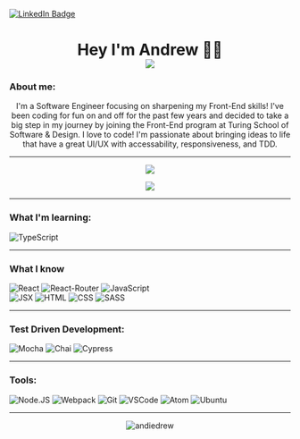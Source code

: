 [![LinkedIn Badge](https://img.shields.io/badge/LinkedIn-Profile-informational?style=flat&logo=linkedin&logoColor=white&color=0D76A8)](https://www.linkedin.com/in/andrewrcarlin/)

<h1 align="center">Hey I'm Andrew 👋🏽 <br/><img src="https://readme-typing-svg.herokuapp.com?font=Roboto&color=58A5FF&size=24&center=true&vCenter=true&width=540&height=40&lines=console.log('Welcome+to+my+GitHub!')"><br/>
</h1>


### About me:

<p align='center'>I'm a Software Engineer focusing on sharpening my Front-End skills! I've been coding for fun on and off for the past few years and decided to take a big step in my journey by joining the Front-End program at Turing School of Software & Design. I love to code! I'm passionate about bringing ideas to life that have a great UI/UX with accessability, responsiveness, and TDD.</p>

***

<p align="center"> 
  <img src="https://github-readme-stats.vercel.app/api?username=AndieDrew&theme=tokyonight&show_icons=true"/>
</p>
<p align="center">
  <img src="https://github-readme-stats.vercel.app/api/top-langs/?username=AndieDrew&langs_count=5&theme=tokyonight&layout=compact"/>
</p>

***
<h3 > What I'm learning: </h3>

<p >
  <img alt="TypeScript" src="https://img.shields.io/badge/-typescript-302f2f?logo=typescript&logoColor=3178C6&style=for-the-badge"/>
</p>

***
<h3 > What I know </h3>

<p >
<img alt="React" src="https://img.shields.io/badge/-React-211f20?logo=react&logoColor=61DAFB&style=for-the-badge"/>
<img alt="React-Router" src="https://img.shields.io/badge/-React%20Router-211f20?logo=react-router&logoColor=61DAFB&style=for-the-badge"/>
<img alt="JavaScript" src="https://img.shields.io/badge/-javascript-302f2f?logo=javascript&logoColor=F7DF1E&style=for-the-badge"/>
  </br>
<img alt="JSX" src="https://img.shields.io/badge/-jsx-302f2f?logo=javascript&logoColor=9428cb&style=for-the-badge"/>
<img alt="HTML" src="https://img.shields.io/badge/-html5-E34F26?logo=html5&logoColor=white&style=for-the-badge"/>
<img alt="CSS" src="https://img.shields.io/badge/-css-1572B6?logo=css3&logoColor=white&style=for-the-badge"/>
<img alt="SASS" src="https://img.shields.io/badge/-sass-CC6699?logo=sass&logoColor=white&style=for-the-badge"/>
</p>

***
<h3 > Test Driven Development: </h3>

<p >
<img alt="Mocha" src="https://img.shields.io/badge/-mocha-8D6748?logo=mocha&logoColor=white&style=for-the-badge"/>
<img alt="Chai" src="https://img.shields.io/badge/-chai-F7EFDF?logo=chai&logoColor=A30701&style=for-the-badge"/>
<img alt="Cypress" src="https://img.shields.io/badge/-cypress-black?logo=cypress&logoColor=white&style=for-the-badge"/>
</p>

***
<h3 > Tools: </h3>

<p >
<img alt="Node.JS" src="https://img.shields.io/badge/-Node.js-333333?logo=node-dot-js&logoColor=339933&style=for-the-badge"/>
<img alt="Webpack" src="https://img.shields.io/badge/-webpack-242424?logo=webpack&logoColor=8DD6F9&style=for-the-badge"/>
<img alt="Git" src="https://img.shields.io/badge/-git-F0F0E8?logo=git&logoColor=F05032&style=for-the-badge"/>
<img alt="VSCode" src="https://img.shields.io/badge/-VSCode-2C2C32?logo=visual-studio-code&logoColor=007ACC&style=for-the-badge"/>
<img alt="Atom" src="https://img.shields.io/badge/-atom-363438?logo=atom&logoColor=5FB57D&style=for-the-badge"/>
<img alt="Ubuntu" src="https://img.shields.io/badge/-ubuntu-E95420?logo=ubuntu&logoColor=white&style=for-the-badge"/>
</p>

***

<p align="center"><img src="https://github-readme-streak-stats.herokuapp.com/?user=andiedrew&theme=tokyonight" alt="andiedrew" /></p>



<!-- <img alt="TypeScript" src="https://img.shields.io/badge/-typescript-302f2f?logo=typescript&logoColor=3178C6&style=for-the-badge"/>

<img alt="React" src="https://img.shields.io/badge/-React-211f20?logo=react&logoColor=61DAFB&style=for-the-badge"/>
<img alt="React-Router" src="https://img.shields.io/badge/-React%20Router-211f20?logo=react-router&logoColor=61DAFB&style=for-the-badge"/>
<img alt="JSX" src="https://img.shields.io/badge/-jsx-302f2f?logo=javascript&logoColor=9428cb&style=for-the-badge"/>
<img alt="JavaScript" src="https://img.shields.io/badge/-javascript-302f2f?logo=javascript&logoColor=F7DF1E&style=for-the-badge"/>
<img alt="HTML" src="https://img.shields.io/badge/-html5-E34F26?logo=html5&logoColor=white&style=for-the-badge"/>
<img alt="CSS" src="https://img.shields.io/badge/-css-1572B6?logo=css3&logoColor=white&style=for-the-badge"/>
<img alt="SASS" src="https://img.shields.io/badge/-sass-CC6699?logo=sass&logoColor=white&style=for-the-badge"/>

<img alt="Mocha" src="https://img.shields.io/badge/-mocha-8D6748?logo=mocha&logoColor=white&style=for-the-badge"/>
<img alt="Chai" src="https://img.shields.io/badge/-chai-F7EFDF?logo=chai&logoColor=A30701&style=for-the-badge"/>
<img alt="Cypress" src="https://img.shields.io/badge/-cypress-black?logo=cypress&logoColor=white&style=for-the-badge"/>

<img alt="Node.JS" src="https://img.shields.io/badge/-Node.js-333333?logo=node-dot-js&logoColor=339933&style=for-the-badge"/>
<img alt="Webpack" src="https://img.shields.io/badge/-webpack-242424?logo=webpack&logoColor=8DD6F9&style=for-the-badge"/>
<img alt="Git" src="https://img.shields.io/badge/-git-F0F0E8?logo=git&logoColor=F05032&style=for-the-badge"/>
<img alt="VSCode" src="https://img.shields.io/badge/-VSCode-2C2C32?logo=visual-studio-code&logoColor=007ACC&style=for-the-badge"/>
<img alt="Atom" src="https://img.shields.io/badge/-atom-363438?logo=atom&logoColor=5FB57D&style=for-the-badge"/>
<img alt="Ubuntu" src="https://img.shields.io/badge/-ubuntu-E95420?logo=ubuntu&logoColor=white&style=for-the-badge"/>
 -->
 
 
<!-- <h3 > What I'm learning: </h3>

<p align="center">
  <img  alt="TYPESCRIPT" width="80px" src="https://raw.githubusercontent.com/github/explore/80688e429a7d4ef2fca1e82350fe8e3517d3494d/topics/typescript/typescript.png" />
  
</p>


<h3 > What I know </h3>

<p align="center">
 <img  alt="REACT" width="80px" src="https://raw.githubusercontent.com/github/explore/80688e429a7d4ef2fca1e82350fe8e3517d3494d/topics/react/react.png" /> 
<img  alt="REACT-ROUTER" width="80px" src="https://iconape.com/wp-content/png_logo_vector/react-router.png" />
<img  alt="JSX" width="80px" src="https://raw.githubusercontent.com/jsx-ir/logo/master/jsx.png" />
<img  alt="JAVASCRIPT" width="80px" src="https://raw.githubusercontent.com/github/explore/80688e429a7d4ef2fca1e82350fe8e3517d3494d/topics/javascript/javascript.png" />
<img  alt="HTML5" width="80px" src="https://raw.githubusercontent.com/github/explore/80688e429a7d4ef2fca1e82350fe8e3517d3494d/topics/html/html.png" />
<img  alt="CSS" width="80px" src="https://raw.githubusercontent.com/github/explore/80688e429a7d4ef2fca1e82350fe8e3517d3494d/topics/css/css.png" /> 
<img  alt="SASS" width="80px" src="https://raw.githubusercontent.com/github/explore/80688e429a7d4ef2fca1e82350fe8e3517d3494d/topics/sass/sass.png" />
</p>


<h3 > Test Driven Development: </h3>

<p align="center">
<img  alt="MOCHA" width="80px" src="https://camo.githubusercontent.com/58045a79a69afea4cab1cea6def6d911fba3956cf5fd683addf41c032aa64088/68747470733a2f2f636c6475702e636f6d2f78465646784f696f41552e737667" />
<img  alt="Chai" width="80px" src="https://camo.githubusercontent.com/7ecbd4531436e4f20c1dba52a4fd4ac367cfcc20a2f62cfe7a10f32da306afc6/687474703a2f2f636861696a732e636f6d2f696d672f636861692d6c6f676f2e706e67" />
<img  alt="CYPRESS" width="80px" src="https://media-exp1.licdn.com/dms/image/C4E0BAQGhE8jNwjlc3w/company-logo_200_200/0/1554836371931?e=1630540800&v=beta&t=krzGzZyEemJix0dprQoB5S-tZ1YPNmjhbALY33J6G_s" />
</p>


<h3 > Tools: </h3>

<p align="center">
<img  alt="NODE.JS" width="80px" src="https://seeklogo.com/images/N/nodejs-logo-FBE122E377-seeklogo.com.png" />
<img  alt="WEBPACK" width="80px" src="https://raw.githubusercontent.com/github/explore/80688e429a7d4ef2fca1e82350fe8e3517d3494d/topics/webpack/webpack.png" />
<img  alt="GIT" width="80px" src="https://upload.wikimedia.org/wikipedia/commons/thumb/3/3f/Git_icon.svg/97px-Git_icon.svg.png" />
<img  alt="VSCODE" width="80px" src="https://raw.githubusercontent.com/dhanishgajjar/vscode-icons/master/png/default_dark.png" />
<img  alt="ATOM" width="80px" src="https://raw.githubusercontent.com/github/explore/80688e429a7d4ef2fca1e82350fe8e3517d3494d/topics/atom/atom.png" />
<img  alt="UBUNTU" width="80px" src="https://upload.wikimedia.org/wikipedia/commons/thumb/a/ab/Logo-ubuntu_cof-orange-hex.svg/1200px-Logo-ubuntu_cof-orange-hex.svg.png" />
</p>

 -->
